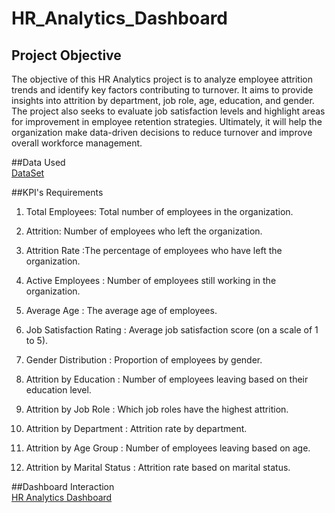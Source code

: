 # HR_Analytics_Dashboard
## Project Objective
The objective of this HR Analytics project is to analyze employee attrition trends and identify key factors contributing to turnover. It aims to provide insights into attrition by department, job role, age, education, and gender. The project also seeks to evaluate job satisfaction levels and highlight areas for improvement in employee retention strategies. Ultimately, it will help the organization make data-driven decisions to reduce turnover and improve overall workforce management.

##Data Used
<br>
<a href="https://github.com/SandaminiW/HR-_Analytics-_Dashboard/blob/main/HR%20DATA_Analysis.xlsx">DataSet</a>

##KPI's Requirements

1. Total Employees: Total number of employees in the organization.

2. Attrition: Number of employees who left the organization.

3. Attrition Rate :The percentage of employees who have left the organization.

4. Active Employees : Number of employees still working in the organization.

5. Average Age : The average age of employees.

6. Job Satisfaction Rating : Average job satisfaction score (on a scale of 1 to 5).

7. Gender Distribution : Proportion of employees by gender.

8. Attrition by Education : Number of employees leaving based on their education level.

9. Attrition by Job Role : Which job roles have the highest attrition.

10. Attrition by Department : Attrition rate by department.

11. Attrition by Age Group : Number of employees leaving based on age.

12. Attrition by Marital Status : Attrition rate based on marital status.

##Dashboard Interaction
<br>
<a href="https://github.com/SandaminiW/HR-_Analytics-_Dashboard/blob/main/HR_Dashboard.png">HR Analytics Dashboard</a>
  
